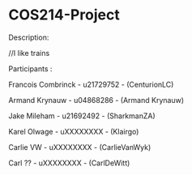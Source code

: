 # COS214-Project


Description:

//I like trains

Participants :

Francois Combrinck - u21729752 - (CenturionLC)

Armand Krynauw - u04868286 - (Armand Krynauw)

Jake Mileham - u21692492 - (SharkmanZA)

Karel Olwage - uXXXXXXXX - (Klairgo)

Carlie VW - uXXXXXXXX - (CarlieVanWyk)

Carl ?? - uXXXXXXXX - (CarlDeWitt)
